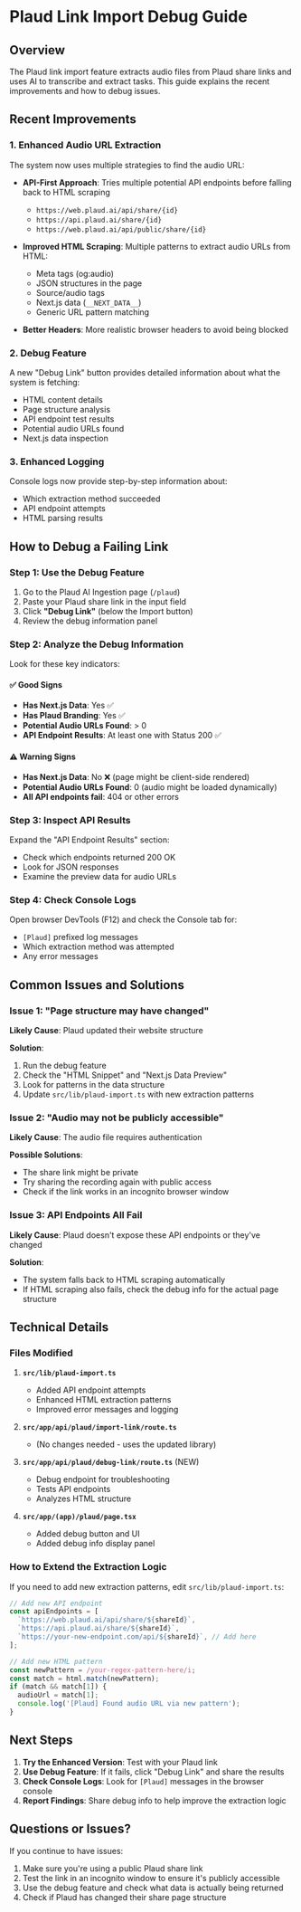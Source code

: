 # Plaud Link Import Debug Guide

## Overview

The Plaud link import feature extracts audio files from Plaud share links and uses AI to transcribe and extract tasks. This guide explains the recent improvements and how to debug issues.

## Recent Improvements

### 1. **Enhanced Audio URL Extraction**

The system now uses multiple strategies to find the audio URL:

- **API-First Approach**: Tries multiple potential API endpoints before falling back to HTML scraping
  - `https://web.plaud.ai/api/share/{id}`
  - `https://api.plaud.ai/share/{id}`
  - `https://web.plaud.ai/api/public/share/{id}`

- **Improved HTML Scraping**: Multiple patterns to extract audio URLs from HTML:
  - Meta tags (og:audio)
  - JSON structures in the page
  - Source/audio tags
  - Next.js data (`__NEXT_DATA__`)
  - Generic URL pattern matching

- **Better Headers**: More realistic browser headers to avoid being blocked

### 2. **Debug Feature**

A new "Debug Link" button provides detailed information about what the system is fetching:

- HTML content details
- Page structure analysis
- API endpoint test results
- Potential audio URLs found
- Next.js data inspection

### 3. **Enhanced Logging**

Console logs now provide step-by-step information about:

- Which extraction method succeeded
- API endpoint attempts
- HTML parsing results

## How to Debug a Failing Link

### Step 1: Use the Debug Feature

1. Go to the Plaud AI Ingestion page (`/plaud`)
2. Paste your Plaud share link in the input field
3. Click **"Debug Link"** (below the Import button)
4. Review the debug information panel

### Step 2: Analyze the Debug Information

Look for these key indicators:

#### ✅ Good Signs

- **Has Next.js Data**: Yes ✅
- **Has Plaud Branding**: Yes ✅
- **Potential Audio URLs Found**: > 0
- **API Endpoint Results**: At least one with Status 200 ✅

#### ⚠️ Warning Signs

- **Has Next.js Data**: No ❌ (page might be client-side rendered)
- **Potential Audio URLs Found**: 0 (audio might be loaded dynamically)
- **All API endpoints fail**: 404 or other errors

### Step 3: Inspect API Results

Expand the "API Endpoint Results" section:

- Check which endpoints returned 200 OK
- Look for JSON responses
- Examine the preview data for audio URLs

### Step 4: Check Console Logs

Open browser DevTools (F12) and check the Console tab for:

- `[Plaud]` prefixed log messages
- Which extraction method was attempted
- Any error messages

## Common Issues and Solutions

### Issue 1: "Page structure may have changed"

**Likely Cause**: Plaud updated their website structure

**Solution**:

1. Run the debug feature
2. Check the "HTML Snippet" and "Next.js Data Preview"
3. Look for patterns in the data structure
4. Update `src/lib/plaud-import.ts` with new extraction patterns

### Issue 2: "Audio may not be publicly accessible"

**Likely Cause**: The audio file requires authentication

**Possible Solutions**:

- The share link might be private
- Try sharing the recording again with public access
- Check if the link works in an incognito browser window

### Issue 3: API Endpoints All Fail

**Likely Cause**: Plaud doesn't expose these API endpoints or they've changed

**Solution**:

- The system falls back to HTML scraping automatically
- If HTML scraping also fails, check the debug info for the actual page structure

## Technical Details

### Files Modified

1. **`src/lib/plaud-import.ts`**
   - Added API endpoint attempts
   - Enhanced HTML extraction patterns
   - Improved error messages and logging

2. **`src/app/api/plaud/import-link/route.ts`**
   - (No changes needed - uses the updated library)

3. **`src/app/api/plaud/debug-link/route.ts`** (NEW)
   - Debug endpoint for troubleshooting
   - Tests API endpoints
   - Analyzes HTML structure

4. **`src/app/(app)/plaud/page.tsx`**
   - Added debug button and UI
   - Added debug info display panel

### How to Extend the Extraction Logic

If you need to add new extraction patterns, edit `src/lib/plaud-import.ts`:

```typescript
// Add new API endpoint
const apiEndpoints = [
  `https://web.plaud.ai/api/share/${shareId}`,
  `https://api.plaud.ai/share/${shareId}`,
  `https://your-new-endpoint.com/api/${shareId}`, // Add here
];

// Add new HTML pattern
const newPattern = /your-regex-pattern-here/i;
const match = html.match(newPattern);
if (match && match[1]) {
  audioUrl = match[1];
  console.log('[Plaud] Found audio URL via new pattern');
}
```

## Next Steps

1. **Try the Enhanced Version**: Test with your Plaud link
2. **Use Debug Feature**: If it fails, click "Debug Link" and share the results
3. **Check Console Logs**: Look for `[Plaud]` messages in the browser console
4. **Report Findings**: Share debug info to help improve the extraction logic

## Questions or Issues?

If you continue to have issues:

1. Make sure you're using a public Plaud share link
2. Test the link in an incognito window to ensure it's publicly accessible
3. Use the debug feature and check what data is actually being returned
4. Check if Plaud has changed their share page structure
